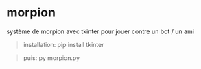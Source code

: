 # morpion
système de morpion avec tkinter pour jouer contre un bot / un ami  

>installation:
pip install tkinter


>puis:
py morpion.py
